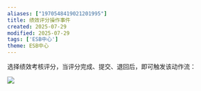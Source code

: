 ```yaml
---
aliases: ["1970548419021201995"]
title: 绩效评分操作事件
created: 2025-07-29
modified: 2025-07-29
tags: ['ESB中心']
theme: ESB中心
---
```


选择绩效考核评分，当评分完成、提交、退回后，即可触发该动作流：

![](https://myhelpdoc.oss-cn-heyuan.aliyuncs.com/mdimages/8ca9fd518bc0c0d073433f5475c90c11.jpg)


